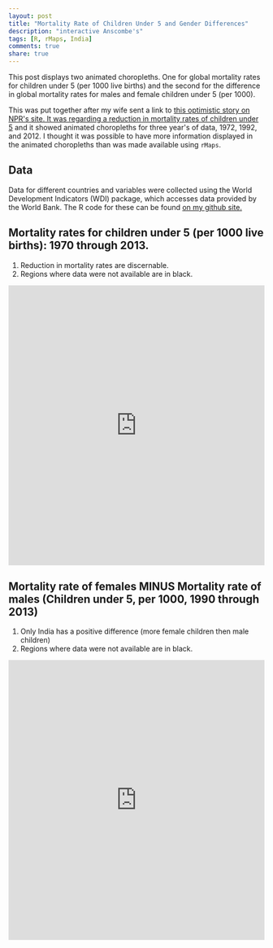 ```yaml
---
layout: post
title: "Mortality Rate of Children Under 5 and Gender Differences"
description: "interactive Anscombe's"
tags: [R, rMaps, India]
comments: true
share: true
---
```

This post displays two animated choropleths. One for global mortality rates for children under 5 (per 1000 live births) and the second for the difference in global mortality rates for males and female children under 5 (per 1000).

This was put together after my wife sent a link to [this optimistic story on NPR's site.  It was regarding a reduction in mortality rates of children under 5](http://www.npr.org/blogs/goatsandsoda/2014/09/16/348991905/more-birthdays-for-kids-under-five-around-the-world) and it showed animated choropleths for three year's of data, 1972, 1992, and 2012.  I thought it was possible to have more information displayed in the animated choropleths than was made available using ```rMaps```. 

## Data

Data for different countries and variables were collected using the World Development Indicators (WDI) package, which accesses data provided by the World Bank. The R code for these can be found [on my github site.](https://github.com/patilv/Mortalityunder5)

## Mortality rates for children under 5 (per 1000 live births): 1970 through 2013.

1. Reduction in mortality rates are discernable.
2. Regions where data were not available are in black.

<style>
iframe[seamless]{
    background-color: transparent;
    border: 0px none transparent;
    padding: 0px;
    overflow: hidden;
}
</style>

<iframe frameborder="0" allowtransparency="true" scrolling="no" height="550" width="100%" src="http://bl.ocks.org/patilv/raw/410a1de459998f35599a/"></iframe>


## Mortality rate of females MINUS Mortality rate of males (Children under 5, per 1000, 1990 through 2013)

1. Only India has a positive difference (more female children then male children) 
2. Regions where data were not available are in black. 


<iframe frameborder="0" allowtransparency="true" scrolling="no" height="550" width="100%" src="http://bl.ocks.org/patilv/raw/a0311c4a4d8719d487f9/"></iframe>
